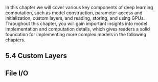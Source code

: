  In this chapter we will cover various key components of deep learning
computation, such as model construction, parameter access and initialization, custom layers, and reading,
storing, and using GPUs. Throughout this chapter, you will gain important insights into model implementation and computation details, which gives readers a solid foundation for implementing more complex
models in the following chapters.

## 5.4 Custom Layers
## File I/O
